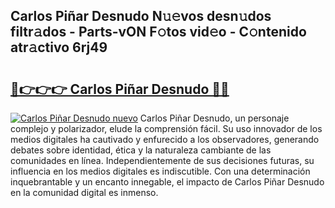 ## Carlos Piñar Desnudo N𝚞𝚎vos desn𝚞dos filtr𝚊dos - Parts-vON F𝚘tos vid𝚎o - C𝚘ntenido atr𝚊ctivo 6rj49

# <h2><a href="http://mbcgy44.tromn.icu/?c=Carlos+Pi%c3%b1ar+Desnudo">🔗👉👉👉 Carlos Piñar Desnudo 🔗🔗</a></h2>

[![Carlos Piñar Desnudo nuevo](https://i.imgur.com/pEAQMta.gif)](http://mbcgy44.tromn.icu/?c=Carlos+Pi%c3%b1ar+Desnudo)
Carlos Piñar Desnudo, un personaje complejo y polarizador, elude la comprensión fácil. Su uso innovador de los medios digitales ha cautivado y enfurecido a los observadores, generando debates sobre identidad, ética y la naturaleza cambiante de las comunidades en línea. Independientemente de sus decisiones futuras, su influencia en los medios digitales es indiscutible. Con una determinación inquebrantable y un encanto innegable, el impacto de Carlos Piñar Desnudo en la comunidad digital es inmenso.
